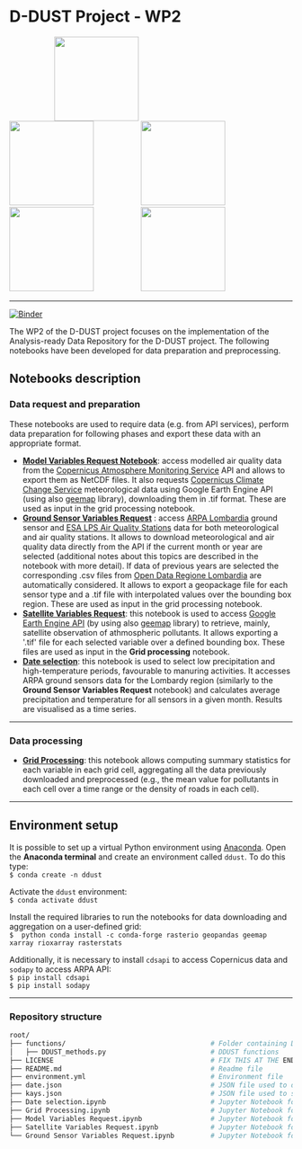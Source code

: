 # D-DUST Project - WP2
<img style="margin-right:80px; margin-left:80px" src=img/DDUST__Nero.png width="150"> <img style="margin-right:80px" src=img/01_Polimi_centrato_BN_positivo.png width="150"> <img style="margin-right:80px" src=img/sigillo_testo_colori_300dpi.png width="150"> <img style="margin-right:80px" src=img/fondazione-politecnico-di-milano.png width="150"> <img src=img/ML_FCARIPLO_cmyk__base_100mm.png width="150">


---
[![Binder](https://mybinder.org/badge_logo.svg)](https://mybinder.org/v2/gh/opengeolab/D-DUST.git/WP2)

The WP2 of the D-DUST project focuses on the implementation of the Analysis-ready Data Repository for the D-DUST project. The following notebooks have been developed for data preparation and preprocessing.

## Notebooks description

### Data request and preparation
These notebooks are used to require data (e.g. from API services), perform data preparation for following phases and export these data with an appropriate format.
- [**Model Variables Request Notebook**](https://github.com/opengeolab/D-DUST/blob/WP2/Model%20Variables%20Request.ipynb): access modelled air quality data from the [Copernicus Atmosphere Monitoring Service](https://atmosphere.copernicus.eu/data) API and allows to export them as NetCDF files. It also requests [Copernicus Climate Change Service](https://climate.copernicus.eu/) meteorological data using Google Earth Engine API (using also [geemap](https://geemap.org/) library), downloading them in .tif format. These are used as input in the grid processing notebook.
- [**Ground Sensor Variables Request**](https://github.com/gisgeolab/D-DUST/blob/WP2/Ground%20Sensor%20Variables%20Request%20.ipynb) : access [ARPA Lombardia](https://www.arpalombardia.it/Pages/ARPA_Home_Page.aspx) ground sensor and [ESA LPS Air Quality Stations](https://aqp.eo.esa.int/aqstation/) data for both meteorological and air quality stations. It allows to download meteorological and air quality data directly from the API if the current month or year are selected (additional notes about this topics are described in the notebook with more detail). If data of previous years are selected the corresponding .csv files from [Open Data Regione Lombardia](https://www.dati.lombardia.it/) are automatically considered. It allows to export a geopackage file for each sensor type and a .tif file with interpolated values over the bounding box region. These are used as input in the grid processing notebook.
- [**Satellite Variables Request**](https://github.com/opengeolab/D-DUST/blob/WP2/Satellite%20Variables%20Request.ipynb): this notebook is used to access [Google Earth Engine API](https://developers.google.com/earth-engine/datasets) (by using also [geemap](https://geemap.org/) library) to retrieve, mainly, satellite observation of athmospheric pollutants. It allows exporting a '.tif' file for each selected variable over a defined bounding box. These files are used as input in the **Grid processing** notebook.
- [**Date selection**](https://github.com/opengeolab/D-DUST/blob/WP2/Date%20selection.ipynb): this notebook is used to select low precipitation and high-temperature periods, favourable to manuring activities. It accesses ARPA ground sensors data for the Lombardy region (similarly to the **Ground Sensor Variables Request** notebook) and calculates average precipitation and temperature for all sensors in a given month. Results are visualised as a time series.
---
### Data processing
- [**Grid Processing**](https://github.com/gisgeolab/D-DUST/blob/WP2/Grid%20Processing.ipynb): this notebook allows computing summary statistics for each variable in each grid cell, aggregating all the data previously downloaded and preprocessed (e.g., the mean value for pollutants in each cell over a time range or the density of roads in each cell).

---

## Environment setup

It is possible to set up a virtual Python environment using [Anaconda](https://anaconda.org). Open the **Anaconda terminal** and create an environment called `ddust`. To do this type: <br>
`$ conda create -n ddust`

Activate the `ddust` environment: <br>
`$ conda activate ddust`

Install the required libraries to run the notebooks for data downloading and aggregation on a user-defined grid:<br>
`$  python conda install -c conda-forge rasterio geopandas geemap xarray rioxarray rasterstats`

Additionally, it is necessary to install `cdsapi` to access Copernicus data and `sodapy` to access ARPA API: <br>
`$ pip install cdsapi`<br>
`$ pip install sodapy`

---

### Repository structure

```bash
root/ 
├── functions/                                    # Folder containing D-DUST functions
│   ├── DDUST_methods.py                          # DDUST functions
├── LICENSE                                       # FIX THIS AT THE END
├── README.md                                     # Readme file
├── environment.yml                               # Environment file
├── date.json                                     # JSON file used to define the processing time range
├── kays.json                                     # JSON file used to store tokens and key for CDSAPI and ARPA Socrata API
├── Date selection.ipynb                          # Jupyter Notebook for selecting best time ranges
├── Grid Processing.ipynb                         # Jupyter Notebook for grid processing
├── Model Variables Request.ipynb                 # Jupyter Notebook for requesting model data
├── Satellite Variables Request.ipynb             # Jupyter Notebook for requesting satellite data
└── Ground Sensor Variables Request.ipynb         # Jupyter Notebook for requesting ground sensor data

